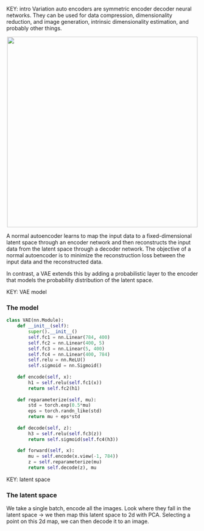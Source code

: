 
KEY: intro
Variation auto encoders are symmetric encoder decoder neural networks. They can be used for data compression, dimensionality reduction, and image generation, intrinsic dimensionality estimation, and probably other things.

<div style="display: flex; justify-content: center; align-items: center;">
    <img src="https://miro.medium.com/v2/resize:fit:1100/format:webp/1*UdOybs9wOe3zW8vDAfj9VA@2x.png" width=500>
</div>

A normal autoencoder learns to map the input data to a fixed-dimensional latent space through an encoder network and then reconstructs the input data from the latent space through a decoder network. The objective of a normal autoencoder is to minimize the reconstruction loss between the input data and the reconstructed data.

In contrast, a VAE extends this by adding a probabilistic layer to the encoder that models the probability distribution of the latent space.


KEY: VAE model
### The model
```python
class VAE(nn.Module):
    def __init__(self):
        super().__init__()
        self.fc1 = nn.Linear(784, 400)
        self.fc2 = nn.Linear(400, 5)
        self.fc3 = nn.Linear(5, 400)
        self.fc4 = nn.Linear(400, 784)
        self.relu = nn.ReLU()
        self.sigmoid = nn.Sigmoid()
    
    def encode(self, x):
        h1 = self.relu(self.fc1(x))
        return self.fc2(h1)
    
    def reparameterize(self, mu):
        std = torch.exp(0.5*mu)
        eps = torch.randn_like(std)
        return mu + eps*std
    
    def decode(self, z):
        h3 = self.relu(self.fc3(z))
        return self.sigmoid(self.fc4(h3))
    
    def forward(self, x):
        mu = self.encode(x.view(-1, 784))
        z = self.reparameterize(mu)
        return self.decode(z), mu
```


KEY: latent space
### The latent space
We take a single batch, encode all the images. Look where they fall in the latent space -> we then map this latent space to 2d with PCA. Selecting a point on this 2d map, we can then decode it to an image.

